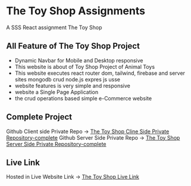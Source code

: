 # The Toy Shop Assignments

A SSS React assignment The Toy Shop

## All Feature of The Toy Shop Project

- Dynamic Navbar for Mobile and Desktop responsive
- This website is about of Toy Shop Project of Animal Toys
- This website executes react router dom, tailwind, firebase and server sites mongodb crud node.js expres js usse
- website features is very simple and responsive
- website a Single Page Application
- the crud operations based simple e-Commerce website

## Complete Project

Github Client side Private Repo -> [The Toy Shop Cline Side Private Repository-complete](https://github.com/programming-hero-web-course-4/b7a11-toy-marketplace-client-side-mohammadibrahim20)
Github Server Side Private Repo -> [The Toy Shop Server Side Private Repository-complete](https://github.com/programming-hero-web-course-4/b7a11-toy-marketplace-server-side-mohammadibrahim20)

## Live Link

Hosted in Live Website Link -> [The Toy Shop Live Link](https://assignment-11-9eecc.web.app/)
